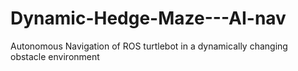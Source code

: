 # Dynamic-Hedge-Maze---AI-nav
Autonomous Navigation of  ROS turtlebot  in a dynamically changing obstacle environment
